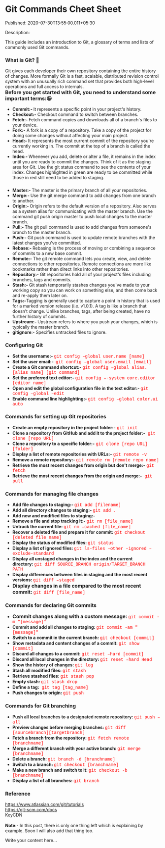 # Git Commands Cheet Sheet 

Published: 2020-07-30T13:55:00.011+05:30

Description: <p>This guide includes an introduction to Git, a glossary of terms
      and lists of commonly used Git commands.</p><h3><b>What is Git?
      🤔</b></h3><div>Git gives each developer their own repository containing the
      entire history of changes. More formally&nbsp;Git is a fast, scalable, distributed
      revision control system with an unusually rich command set that provides both high-level
      operations and full access to internals.<br /></div><div><h3
      style="box-sizing: border-box; margin-bottom: 1rem; margin-top: 0px;"><b>Before you
      get started with Git, you need to understand some important
      terms:😀</b></h3><ul><li><b>Commit:-&nbsp;</b>It<b>&nbsp;</b>represents
      a specific point in your project's
      history.</li><li><b>Checkout:-</b>&nbsp;Checkout command to switch
      between
      branches.</li><li><b>Fetch:-&nbsp;</b>Fetch&nbsp;command
      copies and downloads all of a branch's files to your device.<span
      class="Apple-converted-space">&nbsp;</span></li><li><b>Fork:-</b>&nbsp;A
      fork is a copy of a repository. Take a copy of the project for doing some
      changes&nbsp;without affecting your main
      project.</li><li><b>Head:-&nbsp;</b>It represents the most current
      commit of the repository you're currently working in. The commit at the top of a branch is
      called the head.</li><li><b>Index:-&nbsp;</b>Whenever you add,
      delete or alter a file, it remains in the index until you are ready to commit the changes.
      Think of it as the staging area for Git. Use the git status command to see the contents of
      your index. Changes highlighted in green are ready to be committed while those in red still
      need to be added to staging.<h3 class="anchor__location" id="master" style="box-sizing:
      border-box; font-size: 1.75rem; line-height: 1.1; margin-bottom: 0.5rem; margin-top:
      1.5rem;"></h3></li><li><b>Master:-&nbsp;</b>The master is
      the primary branch of all your
      repositories.</li><li><b>Merge:-&nbsp;</b>Use the git merge
      command to add changes from one branch to
      another.</li><li><b>Origin:-&nbsp;</b>Origin refers to the default
      version of a repository. Also serves as a system alias for communicating with the master
      branch. Use the command git push origin master to push local changes to the master
      branch.</li><li><b>Pull:-&nbsp;</b>The git pull command is used to
      add changes from someone's branch to the master
      branch.</li><li><b>Push:-&nbsp;</b>Git<b>&nbsp;</b>push
      command is used to update remote branches with the latest changes you've
      committed.</li><li><b>Rebase:-&nbsp;</b>Rebasing is the process of
      moving or combining a sequence of commits to a new base
      commit.</li><li><b>Remote:-&nbsp;</b>The git remote command lets
      you create, view, and delete connections to other repositories. Remote connections are more
      like bookmarks rather than direct links into other
      repositories.</li><li><b>Repository:-&nbsp;</b>Git repositories
      hold all of your project's files including branches, tags and
      commits.</li><li><b>Stash:-&nbsp;</b>Git&nbsp;stash
      temporarily stashes changes you've made to your working copy so you can work on something
      else, and then come back and re-apply them later
      on.</li><li><b>Tags:-</b>Tagging is generally used to capture a point
      in history that is used for a marked version release (i.e. v1.0.1). A tag is like a branch
      that doesn’t change. Unlike branches, tags, after being created, have no further history of
      commits.</li><li><b>Upstream:-&nbsp;</b>Upstream&nbsp;refers
      to where you push your changes, which is typically the master
      branch.</li><li><b>gitignore</b>:- Specifies untracked files to
      ignore.</li></ul><h3><b>Configuring
      Git&nbsp;</b></h3><ul><li><b>Set the
      username:-&nbsp;</b><font color="#ff0000" face="courier">git config –global
      user.name [name]</font></li><li><b>Set the user
      email:-&nbsp;&nbsp;</b><font color="#ff0000" face="courier">git config
      –global user.email [email]</font></li><li><font
      face="inherit"><b>Create a Git command
      shortcut:-&nbsp;</b></font><font color="#ff0000" face="courier">git
      config –global alias. [alias name] [git
      command]&nbsp;</font></li><li><b>Set the preferred text
      editor:-&nbsp;</b><font color="#ff0000" face="courier">git config –-system
      core.editor [editor name]</font></li><li><b>Open and edit the global
      configuration file in the text editor:-&nbsp;</b><font color="#ff0000"
      face="courier">git config –global –edit</font></li><li><b>Enable
      command line highlighting:-&nbsp;</b><font color="#ff0000" face="courier">git
      config –global color.ui auto</font></li></ul><h3><b>Commands for
      setting up Git repositories</b></h3><div><p style="box-sizing:
      border-box; caret-color: rgb(46, 50, 52); margin-bottom: 1rem; margin-top: 0px;
      text-size-adjust: auto;"></p><ul><li><b>Create an empty repository
      in the project folder:-</b>&nbsp;<font color="#ff0000" face="courier">git
      init</font></li><li><b>Clone a repository from GitHub and add it to
      the project folder:-</b><font color="#ff0000" face="courier">&nbsp;git clone
      [repo URL]</font></li><li><b>Clone a repository to a specific
      folder:-</b>&nbsp;<font color="#ff0000" face="courier">git clone [repo URL]
      [folder]</font></li><li><b>Display a list of remote repositories with
      URLs:-</b>&nbsp;<font color="#ff0000" face="courier">git remote
      -v</font></li><li><b>Remove a remote
      repository:-&nbsp;</b><font color="#ff0000" face="courier">git remote rm
      [remote repo name]</font></li><li><b>Retrieve the most recent changes
      from origin but don't merge:-</b>&nbsp;<font color="#ff0000"
      face="courier">git fetch</font></li><li><b>Retrieve the most recent
      changes from the origin and merge:-<font color="#ff0000"
      face="courier">&nbsp;</font></b><font color="#ff0000"
      face="courier">git pull</font></li></ul><h3>Commands for managing
      file changes</h3><ul><li><b>Add file changes to
      staging:-&nbsp;</b><font color="#ff0000" face="courier">git add
      [filename]</font></li><li><b>Add all directory changes to
      staging:-&nbsp;</b><font color="#ff0000" face="courier">git add
      .</font></li><li><span style="caret-color: rgb(46, 50,
      52);"><b>Add new and modified files to
      staging:-&nbsp;</b></span><br /></li><li><b>Remove a
      file and stop tracking it:-&nbsp;</b><font color="#ff0000" face="courier">git
      rm [file_name]</font></li><li><b>Untrack the current
      file:&nbsp;</b><font color="#ff0000" face="courier">git rm –cached
      [file_name]</font></li><li><b>Recover a deleted file and prepare it
      for commit:&nbsp;</b><font color="#ff0000" face="courier">git checkout
      [deleted file name]</font></li><li><font
      face="inherit"><b>Display the status of modified
      files:&nbsp;</b></font><font color="#ff0000" face="courier">git
      status</font></li><li><b>Display a list of ignored
      files:&nbsp;</b><font color="#ff0000" face="courier">git ls-files –other
      –ignored –exclude-standard</font></li><li><font
      face="inherit"><b>Display all unstaged changes in the index and the current
      directory:&nbsp;</b></font><font color="#ff0000" face="courier">git diff
      SOURCE_BRANCH origin/TARGET_BRANCH&nbsp;
      PATH</font></li><li><b>Display differences between files in staging
      and the most recent versions:&nbsp;</b><font color="#ff0000"
      face="courier">git diff –staged</font></li><li><p style="box-sizing:
      border-box; caret-color: rgb(46, 50, 52); margin-bottom: 1rem; margin-top: 0px;
      text-size-adjust: auto;"><b style="font-size: 16px;">Display changes in a file
      compared to the most recent commit:&nbsp;</b><font color="#ff0000"
      face="courier">git diff
      [file_name]</font></p></li></ul><div><h3>Commands for
      declaring Git commits</h3><div><ul><li><span
      style="background-color: white; caret-color: rgb(46, 50, 52); font-size: 16px;
      text-size-adjust: auto;"><font face="inherit"><b>Commit changes along with a
      custom message:&nbsp;</b></font></span><font color="#ff0000"
      face="courier">git commit -m "[message]"</font></li><li><font
      face="inherit"><b>Commit and add all changes to
      staging:&nbsp;</b></font><font color="#ff0000" face="courier">git commit
      -am "[message]"</font></li><li><font face="inherit"><b>Switch to
      a commit in the current branch:&nbsp;</b></font><font color="#ff0000"
      face="courier">git checkout [commit]</font></li><li><font
      face="inherit"><b>Show metadata and content changes of a
      commit:&nbsp;</b></font><font color="#ff0000" face="courier">git show
      [commit]</font></li><li><font face="inherit"><b>Discard all
      changes to a commit:&nbsp;</b></font><font color="#ff0000"
      face="courier">git reset –hard [commit]</font></li><li><font
      face="inherit"><b>Discard all local changes in the
      directory:&nbsp;</b></font><font color="#ff0000" face="courier">git
      reset –hard Head</font></li><li><font face="inherit"><b>Show the
      history of changes:&nbsp;</b></font><font color="#ff0000"
      face="courier">git log</font></li><li><font
      face="inherit"><b>Stash all modified files:&nbsp;</b></font><font
      color="#ff0000" face="courier">git stash</font></li><li><b>Retrieve
      stashed files:&nbsp;</b><span style="color: red; font-family: courier;">git
      stash pop</span></li><li><span style="font-family:
      inherit;"><b>Empty stash:&nbsp;</b></span><span style="color: red;
      font-family: courier;">git stash drop</span></li><li><b><span
      style="font-family: inherit;">Define a tag:</span><span style="color: red;
      font-family: courier;">&nbsp;</span></b><span style="color: red;
      font-family: courier;">git tag [tag_name]</span></li><li><span
      style="font-family: inherit;"><b>Push changes to
      origin:&nbsp;</b></span><span style="color: red; font-family:
      courier;">git push</span></li></ul><h3><span style="font-family:
      inherit;"><span style="background-color: white; caret-color: rgb(46, 50,
      52);">Commands for Git
      branching</span></span></h3></div><div><ul><li><span
      style="font-family: inherit;"><span style="background-color: white; caret-color: rgb(46,
      50, 52); font-weight: 600;">Push all local branches to a designated remote
      repository:&nbsp;</span></span><span style="color: red; font-family:
      courier;">git push –all</span></li><li><span style="font-family:
      inherit;"><b>Preview changes before merging
      branches:&nbsp;</b></span><span style="color: red; font-family:
      courier;">git diff
      [sourcebranch][targetbranch]</span></li><li><b>Fetch a branch from the
      repository:&nbsp;</b><span style="color: red; font-family: courier;">git fetch
      remote [branchname]</span></li><li><b style="font-family:
      inherit;">Merge a different branch with your active branch:&nbsp;</b><span
      style="color: red; font-family: courier;">git merge
      [branchname]</span></li><li><b>Delete a
      branch:&nbsp;</b><span style="color: red; font-family: courier;">git branch -d
      [branchname]</span></li><li><span style="font-family:
      inherit;"><b>Switch to a branch:&nbsp;</b></span><span
      style="color: red; font-family: courier;">git checkout
      [branchname]</span></li><li><span style="font-family:
      inherit;"><b>Make a new branch and switch to
      it:&nbsp;</b></span><span style="color: red; font-family: courier;">git
      checkout -b [branchname]</span></li><li><span style="font-family:
      inherit;"><b>Display a list of all branches:&nbsp;</b></span><span
      style="color: red; font-family: courier;">git
      branch</span></li></ul></div><h3><span style="font-family:
      inherit;">Reference</span></h3></div></div><div><a
      href="https://www.atlassian.com/git/tutorials">https://www.atlassian.com/git/tutorials</a></div></div><div><a
      href="https://git-scm.com/docs">https://git-scm.com/docs</a></div><div>KeyCDN</div><div><br
      /></div><div><b>Note</b>:- In this post, there is only one thing
      left which is explaining by example. Soon I will also add that thing too.</div>

Write your content here...